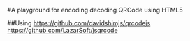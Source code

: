 #A playground for encoding decoding QRCode using HTML5

##Using
https://github.com/davidshimjs/qrcodejs
https://github.com/LazarSoft/jsqrcode
